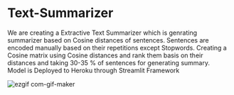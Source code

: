 # Text-Summarizer
We are creating a Extractive Text Summarizer which is genrating summarizer based on Cosine distances of sentences. Sentences are encoded manually based on their repetitions except Stopwords.
Creating a Cosine matrix using Cosine distances and rank them basis on their distances and taking 30-35 % of sentences for generating summary.  
Model is Deployed to Heroku through Streamlit Framework

![ezgif com-gif-maker](https://user-images.githubusercontent.com/84308415/146130666-29a8b4e5-1730-476c-8088-d0fabf110c3d.gif)
